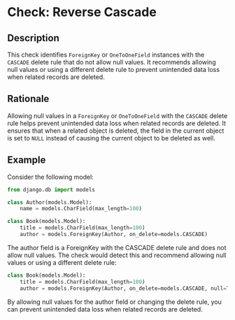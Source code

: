 <!-- checks/reverse_cascade.md -->

# Check: Reverse Cascade

## Description

This check identifies `ForeignKey` or `OneToOneField` instances with the `CASCADE` delete rule that do not allow null values. It recommends allowing null values or using a different delete rule to prevent unintended data loss when related records are deleted.

## Rationale

Allowing null values in a `ForeignKey` or `OneToOneField` with the `CASCADE` delete rule helps prevent unintended data loss when related records are deleted. It ensures that when a related object is deleted, the field in the current object is set to `NULL` instead of causing the current object to be deleted as well.

## Example

Consider the following model:

```python
from django.db import models

class Author(models.Model):
    name = models.CharField(max_length=100)

class Book(models.Model):
    title = models.CharField(max_length=100)
    author = models.ForeignKey(Author, on_delete=models.CASCADE)
```

The author field is a ForeignKey with the CASCADE delete rule and does not allow null values. The check would detect this and recommend allowing null values or using a different delete rule:

```python
class Book(models.Model):
    title = models.CharField(max_length=100)
    author = models.ForeignKey(Author, on_delete=models.CASCADE, null=True)
```

By allowing null values for the author field or changing the delete rule, you can prevent unintended data loss when related records are deleted.
